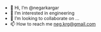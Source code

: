 - 👋 Hi, I’m @negarkargar
- 👀 I’m interested in engineering
- 💞️ I’m looking to collaborate on ...
- 📫 How to reach me neg.krg@gmail.com

<!---
negarkargar/negarkargar is a ✨ special ✨ repository because its `README.md` (this file) appears on your GitHub profile.
You can click the Preview link to take a look at your changes.
--->
